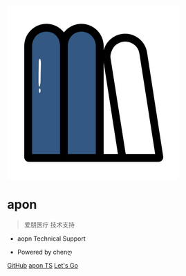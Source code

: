 ![logo](docsify_medial/yl.svg)

# apon

> 爱朋医疗 技术支持

* aopn Technical Support

* Powered by chenღ

<span id="busuanzi_container_site_pv" style='display:none'>
    ღ 本站访问量：<span id="busuanzi_value_site_pv" style="color:red;"></span> 次 </span>
<span id="busuanzi_container_site_uv" style='display:none'>
    | ღ 本站访客数：<span id="busuanzi_value_site_uv" style="color:red;"></span> 人 
    </span>

[GitHub](https://github.com/chenonce/apon)
[apon TS](guide)
[Let's Go](README)